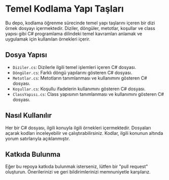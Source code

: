 # Temel Kodlama Yapı Taşları

Bu depo, kodlama öğrenme sürecinde temel yapı taşlarını içeren bir dizi örnek dosyayı içermektedir. Diziler, döngüler, metotlar, koşullar ve class yapısı gibi C# programlama dilindeki temel kavramları anlamak ve uygulamak için kullanılan örnekleri içerir.

## Dosya Yapısı

- `Diziler.cs`: Dizilerle ilgili temel işlemleri içeren C# dosyası.
- `Döngüler.cs`: Farklı döngü yapılarını gösteren C# dosyası.
- `Metotlar.cs`: Metotların tanımlanması ve kullanımını gösteren C# dosyası.
- `Koşullar.cs`: Koşullu ifadelerin kullanımını gösteren C# dosyası.
- `ClassYapısı.cs`: Class yapısının tanımlanması ve kullanımını gösteren C# dosyası.

## Nasıl Kullanılır

Her bir C# dosyası, ilgili konuyla ilgili örnekleri içermektedir. Dosyaları açarak kodları inceleyebilir ve çalıştırabilirsiniz. Kodlar, ilgili konunun altında yorum satırlarıyla açıklanmıştır.

## Katkıda Bulunma

Eğer bu repoya katkıda bulunmak isterseniz, lütfen bir "pull request" oluşturun. Önerilerinizi ve geri bildirimlerinizi memnuniyetle karşılarız.
